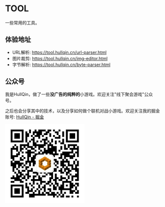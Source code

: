 # TOOL

一些常用的工具。

## 体验地址

- URL解析: https://tool.hullqin.cn/url-parser.html
- 图片裁剪: https://tool.hullqin.cn/img-editor.html
- 字节解析: https://tool.hullqin.cn/byte-parser.html

## 公众号

我是HullQin，做了一些**没广告的纯粹的**小游戏。欢迎关注"线下聚会游戏"公众号。

之后也会分享其中的技术，以及分享如何做个联机对战小游戏。欢迎关注我的掘金账号: [HullQin - 掘金](https://juejin.cn/user/615367094054285/posts)

![公众号"线下聚会游戏"](qrcode.jpg)
